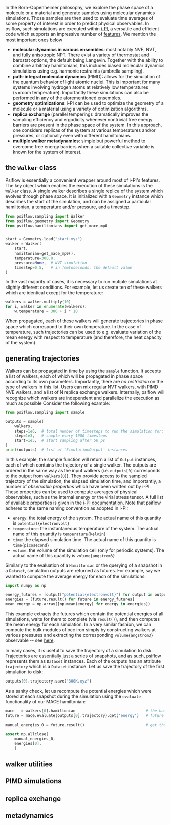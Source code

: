 In the Born-Oppenheimer philosophy, we explore the phase space of a molecule or a material and generate samples using molecular dynamics simulations.
Those samples are then used to evaluate time averages of some property of interest in order to predict physical observables.
In psiflow, such simulations are executed within [i-PI](https://ipi-code.org/), a versatile and efficient code which supports an impressive number of [features](https://ipi-code.org/i-pi/features.html).
We mention the most important ones below

- **molecular dynamics in various ensembles**: most notably NVE, NVT, and fully anisotropic NPT. There exist a variety of thermostat and barostat options, the default being Langevin. Together with the ability to combine arbitrary hamiltonians, this includes biased molecular dynamics simulations using e.g. harmonic restraints (umbrella sampling).
- **path-integral molecular dynamics** (PIMD): allows for the simulation of the quantum behavior of light atomic nuclei. This is important for many systems involving hydrogen atoms at relatively low temperatures (<=room temperature). Importantly these simulations can also be performed in any of the aforementioned ensembles. 
- **geometry optimizations**: i-PI can be used to optimize the geometry of a molecule or a material using a variety of optimization algorithms.
- **replica exchange** (parallel tempering): dramatically improves the sampling efficiency and ergodicity whenever nontrivial free energy barriers are present in the phase space of the system. In this approach, one considers replicas of the system at various temperatures and/or pressures, or optionally even with different hamiltonians.
- **multiple walker metadynamics**: simple but powerful method to overcome free energy barriers when a suitable collective variable is known for the system of interest.


## the `Walker` class
Psiflow is essentially a convenient wrapper around most of i-PI's features.
The key object which enables the execution of these simulations is the `Walker` class.
A single walker describes a single replica of the system which evolves through phase space.
It is initialized with a `Geometry` instance which describes the start of the simulation, and can be assigned a particular hamiltonian, a temperature and/or pressure, and a timestep.

```py
from psiflow.sampling import Walker
from psiflow.geometry import Geometry
from psiflow.hamiltonians import get_mace_mp0


start = Geometry.load("start.xyz")
walker = Walker(
    start,
    hamiltonian=get_mace_mp0(),
    temperature=300.0,
    pressure=None,  # NVT simulation
    timestep=0.5,   # in femtoseconds, the default value
)
```
In the vast majority of cases, it is necessary to run mutiple simulations at slightly different conditions.
For example, let us create ten of these walkers which are identical except for the temperature:

```py
walkers = walker.multiply(10)
for i, walker in enumerate(walkers):
    w.temperature = 300 + i * 10
```
When propagated, each of these walkers will generate trajectories in phase space which correspond to their own temperature.
In the case of temperature, such trajectories can be used to e.g. evaluate variation of the mean energy with respect to temperature
(and therefore, the heat capacity of the system).

## generating trajectories

Walkers can be propagated in time by using the `sample` function.
It accepts a list of walkers, each of which will be propagated in phase space according to its own parameters.
Importantly, there are *no restriction* on the type of walkers in this list.
Users can mix regular NVT walkers, with PIMD NVE walkers, and a list of N replica exchange walkers.
Internally, psiflow will recognize which walkers are independent and parallelize the execution as much as possible
Consider the following example:
```py
from psiflow.sampling import sample

outputs = sample(
    walkers,
    steps=1e6,  # total number of timesteps to run the simulation for; this translates to 500 ps in this case
    step=1e3,   # sample every 1000 timesteps
    start=1e5,  # start sampling after 50 ps
)
print(outputs)  # list of `SimulationOutput` instances
```
In this example, the sample function will return a list of `Output` instances, each of which contains the trajectory of a single walker.
The outputs are ordered in the same way as the input walkers (i.e. `outputs[0]` corresponds to the output from `walkers[0]`).
They provide access to the sampled trajectory of the simulation, the elapsed simulation time, and importantly, a number of *observable properties*
which have been written out by i-PI. These properties can be used to compute averages of physical observables, such as the internal energy or the virial stress tensor.
A full list of available properties is given in the [i-PI documentation](https://ipi-code.org/i-pi/output-tags.html). Note that psiflow adheres to the same naming convention as adopted in i-PI:

- `energy`: the total energy of the system. The actual name of this quantity is `potential{electronvolt}`
- `temperature`: the instantaneous temperature of the system. The actual name of this quantity is `temperature{kelvin}`
- `time`: the elapsed simulation time. The actual name of this quantity is `time{picosecond}`
- `volume`: the volume of the simulation cell (only for periodic systems). The actual name of this quantity is `volume{angstrom3}`

Similarly to the evaluation of a `Hamiltonian` or the querying of a snapshot in a `Dataset`, simulation outputs are returned as futures.
For example, say we wanted to compute the average energy for each of the simulations:
```py
import numpy as np

energy_futures = [output["potential{electronvolt}"] for output in outputs]
energies = [future.result() for future in energy_futures]
mean_energy = np.array([np.mean(energy) for energy in energies])
```
This example extracts the futures which contain the potential energies of all simulations, waits for them to complete (via `result()`), and then computes the mean energy for each simulation. In a very similar fashion, we can compute the bulk modules of bcc iron simply by constructing walkers at various pressures and extracting the corresponding `volume{angstrom3}` observable -- see [here](https://github.com/molmod/psiflow/tree/main/examples/iron_bulk_modulus.py).

In many cases, it is useful to save the trajectory of a simulation to disk.
Trajectories are essentially just a series of snapshots, and as such, psiflow represents them as `Dataset` instances.
Each of the outputs has an attribute `trajectory` which is a `Dataset` instance.
Let us save the trajectory of the first simulation to disk:

```py
outputs[0].trajectory.save("300K.xyz")
```

As a sanity check, let us recompute the potential energies which were stored at each snapshot during the simulation using the `evaluate` functionality of our MACE hamiltonian:
```py
mace   = walkers[0].hamiltonian                               # the hamiltonian used in the simulations
future = mace.evaluate(outputs[0].trajectory).get('energy')   # future of the recomputed energies as an array

manual_energies_0 = future.result()                           # get the actual numpy array

assert np.allclose(
    manual_energies_0,
    energies[0],
    )
```
## walker utilities

## PIMD simulations

## replica exchange

## metadynamics
